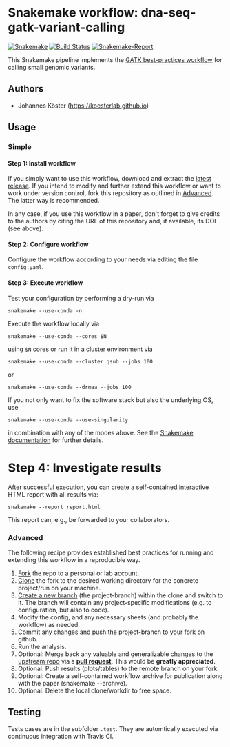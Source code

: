# Snakemake workflow: dna-seq-gatk-variant-calling

[![Snakemake](https://img.shields.io/badge/snakemake-≥5.1.5-brightgreen.svg)](https://snakemake.bitbucket.io)
[![Build Status](https://travis-ci.org/snakemake-workflows/dna-seq-gatk-variant-calling.svg?branch=master)](https://travis-ci.org/snakemake-workflows/dna-seq-gatk-variant-calling)
[![Snakemake-Report](https://img.shields.io/badge/snakemake-report-green.svg)](https://cdn.rawgit.com/snakemake-workflows/dna-seq-gatk-variant-calling/master/.test/report.html)

This Snakemake pipeline implements the [GATK best-practices workflow](https://software.broadinstitute.org/gatk/best-practices/workflow?id=11145) for calling small genomic variants.

## Authors

* Johannes Köster (https://koesterlab.github.io)

## Usage

### Simple

#### Step 1: Install workflow

If you simply want to use this workflow, download and extract the [latest release](https://github.com/snakemake-workflows/dna-seq-gatk-variant-calling/releases).
If you intend to modify and further extend this workflow or want to work under version control, fork this repository as outlined in [Advanced](#advanced). The latter way is recommended.

In any case, if you use this workflow in a paper, don't forget to give credits to the authors by citing the URL of this repository and, if available, its DOI (see above).

#### Step 2: Configure workflow

Configure the workflow according to your needs via editing the file `config.yaml`.

#### Step 3: Execute workflow

Test your configuration by performing a dry-run via

    snakemake --use-conda -n

Execute the workflow locally via

    snakemake --use-conda --cores $N

using `$N` cores or run it in a cluster environment via

    snakemake --use-conda --cluster qsub --jobs 100

or

    snakemake --use-conda --drmaa --jobs 100

If you not only want to fix the software stack but also the underlying OS, use

    snakemake --use-conda --use-singularity

in combination with any of the modes above.
See the [Snakemake documentation](https://snakemake.readthedocs.io/en/stable/executable.html) for further details.

# Step 4: Investigate results

After successful execution, you can create a self-contained interactive HTML report with all results via:

    snakemake --report report.html

This report can, e.g., be forwarded to your collaborators.

### Advanced

The following recipe provides established best practices for running and extending this workflow in a reproducible way.

1. [Fork](https://help.github.com/en/articles/fork-a-repo) the repo to a personal or lab account.
2. [Clone](https://help.github.com/en/articles/cloning-a-repository) the fork to the desired working directory for the concrete project/run on your machine.
3. [Create a new branch](https://git-scm.com/docs/gittutorial#_managing_branches) (the project-branch) within the clone and switch to it. The branch will contain any project-specific modifications (e.g. to configuration, but also to code).
4. Modify the config, and any necessary sheets (and probably the workflow) as needed.
5. Commit any changes and push the project-branch to your fork on github.
6. Run the analysis.
7. Optional: Merge back any valuable and generalizable changes to the [upstream repo](https://github.com/snakemake-workflows/dna-seq-gatk-variant-calling) via a [**pull request**](https://help.github.com/en/articles/creating-a-pull-request). This would be **greatly appreciated**.
8. Optional: Push results (plots/tables) to the remote branch on your fork.
9. Optional: Create a self-contained workflow archive for publication along with the paper (snakemake --archive).
10. Optional: Delete the local clone/workdir to free space.


## Testing

Tests cases are in the subfolder `.test`. They are automtically executed via continuous integration with Travis CI.
